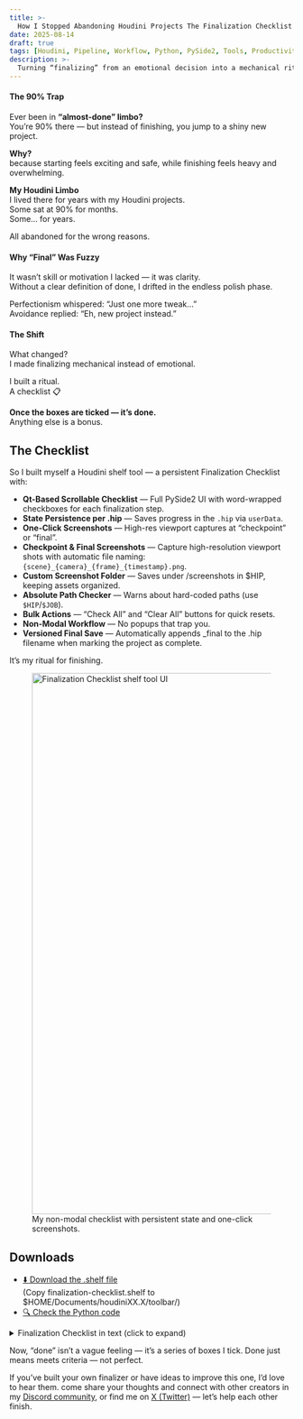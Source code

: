 ```yaml
---
title: >-
  How I Stopped Abandoning Houdini Projects The Finalization Checklist Tool
date: 2025-08-14
draft: true
tags: [Houdini, Pipeline, Workflow, Python, PySide2, Tools, Productivity]
description: >-
  Turning “finalizing” from an emotional decision into a mechanical ritual—with a Houdini shelf tool that makes finishing and sharing automatic.
---
```




#### The 90% Trap
Ever been in **“almost-done” limbo?**  
You’re 90% there — but instead of finishing, you jump to a shiny new project.

**Why?**  
because starting feels exciting and safe, while finishing feels heavy and overwhelming.

**My Houdini Limbo**  
I lived there for years with my Houdini projects.  
Some sat at 90% for months.  
Some… for years.

All abandoned for the wrong reasons.

<!-- more -->

#### Why “Final” Was Fuzzy
It wasn’t skill or motivation I lacked — it was clarity.  
Without a clear definition of done, I drifted in the endless polish phase.

Perfectionism whispered: “Just one more tweak…”  
Avoidance replied: “Eh, new project instead.”

#### The Shift
What changed?  
I made finalizing mechanical instead of emotional.

I built a ritual.  
A checklist 📋

**Once the boxes are ticked — it’s done.**   
Anything else is a bonus.



## The Checklist

So I built myself a Houdini shelf tool — a persistent Finalization Checklist with:

- **Qt-Based Scrollable Checklist** — Full PySide2 UI with word-wrapped checkboxes for each finalization step.
- **State Persistence per .hip** — Saves progress in the `.hip` via `userData`.
- **One-Click Screenshots** — High-res viewport captures at “checkpoint” or “final”.
- **Checkpoint & Final Screenshots** — Capture high-resolution viewport shots with automatic file naming: `{scene}_{camera}_{frame}_{timestamp}.png`.
- **Custom Screenshot Folder** — Saves under /screenshots in $HIP, keeping assets organized.
- **Absolute Path Checker** — Warns about hard-coded paths (use `$HIP`/`$JOB`).
- **Bulk Actions** — “Check All” and “Clear All” buttons for quick resets.
- **Non-Modal Workflow** — No popups that trap you.
- **Versioned Final Save** — Automatically appends _final to the .hip filename when marking the project as complete.

It’s my ritual for finishing.

<figure>
  <img src="/images/houdini-tool-shelf-finalization-checklist-ui-01.png" alt="Finalization Checklist shelf tool UI" width="960">
  <figcaption>My non-modal checklist with persistent state and one-click screenshots.</figcaption>
</figure>

## Downloads
- [⬇️ Download the .shelf file](https://github.com/hanijahans/houdini-tools/blob/main/tools/finalization-checklist/src/finalization-checklist.shelf)  
(Copy finalization-checklist.shelf to $HOME/Documents/houdiniXX.X/toolbar/)
- [🔍 Check the Python code](https://github.com/hanijahans/houdini-tools/blob/main/tools/finalization-checklist/src/finalization-checklist.py)


<details>
  <summary>Finalization Checklist in text (click to expand)</summary>

**1. Core Functionality**  
- No error flags (red) or warnings that break the result.  
- All file paths are relative (`$HIP`, `$JOB`) — no hard-coded local drives.  
- Parameters behave as intended; sliders/ramps don’t cause explosions.  
- Procedural chains still work after changing inputs.

**2. Scene Hygiene**  
- Delete unused test geometry/nodes.  
- Consolidate node names (`geo1` → `rocks_scatter`) so another human can follow.  
- Organize networks with sticky notes/colors for logical sections.  
- Remove or bypass any temp debugging nodes.

**3. Look & Presentation**  
- Basic lighting setup (no default headlight for final).  
- Cameras locked with intentional framing.  
- Shaders either fully designed or clean procedural placeholders.  
- No glaring texture stretching, UV errors, or default material giveaways.

**4. Optimization**  
- Cache heavy sims/meshes to disk.  
- Delete history where safe to reduce file size.  
- Optimize display flags for smooth playback.

**5. Packaging**  
- Gather all dependencies (textures, caches, Alembics) into one project folder.  
- Save a `_final` version of the `.hip` file.  
- Optional: Wrap as a Digital Asset (HDA) if reusable.

**6. Output**  
- Render beauty still/frame sequence at target resolution.  
- Export required formats (Alembic, FBX, EXR, MP4, etc.).  
- Make a quick viewport playblast if motion is part of the work.

**7. Final Review**  
- Open the scene on a clean Houdini install—check if it still works.  
- Watch final renders/playblast—no flickers, artifacts, or missing frames.  
- Ask: “Would I be okay with this in my portfolio tomorrow?”  
- ✅ If yes → mark as finished, upload/share. If no → fix only the blockers.
</details>

Now, “done” isn’t a vague feeling — it’s a series of boxes I tick.
Done just means meets criteria — not perfect.

If you’ve built your own finalizer or have ideas to improve this one, I’d love to hear them.
come share your thoughts and connect with other creators in my [Discord community](https://discord.gg/7pk5Je9bFT),  or find me on [X (Twitter)](https://x.com/HaniJahan) — let’s help each other finish. 
